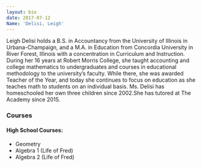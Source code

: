 ```yaml
---
layout: bio
date: 2017-07-12
Name: 'Delisi, Leigh'
---
```

Leigh Delisi holds a B.S. in Accountancy from the University of Illinois in Urbana-Champaign, and a M.A. in Education from Concordia University in River Forest, Illinois with a concentration in Curriculum and Instruction. During her 16 years at Robert Morris College, she taught accounting and college mathematics to undergraduates and courses in educational methodology to the university’s faculty. While there, she was awarded Teacher of the Year, and today she continues to focus on education as she teaches math to students on an individual basis. Ms. Delisi has homeschooled her own three children since 2002.She has tutored at The Academy since 2015.

### Courses
#### High School Courses:             
* Geometry
* Algebra 1 (Life of Fred)
* Algebra 2 (Life of Fred)
